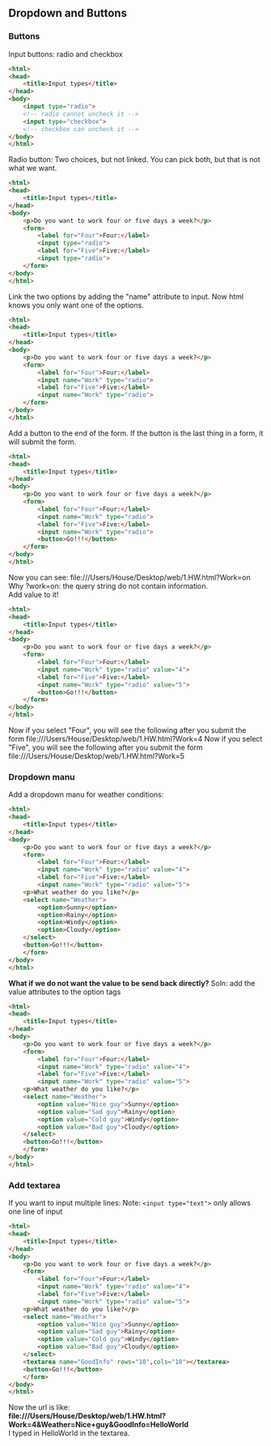 ## Dropdown and Buttons

### Buttons
Input buttons: radio and checkbox
```html
<html>
<head>
	<title>Input types</title>
</head>
<body>
	<input type="radio"> 
	<!-- radio cannot uncheck it -->
	<input type="checkbox">
	<!-- checkbox can uncheck it -->
</body>
</html>
```
Radio button:
Two choices, but not linked. You can pick both, but that is not what we want.
```html
<html>
<head>
	<title>Input types</title>
</head>
<body>
	<p>Do you want to work four or five days a week?</p>
	<form>
		<label for="Four">Four:</label>
		<input type="radio"> 
		<label for="Five">Five:</label>
		<input type="radio">
	</form> 
</body>
</html>
```
Link the two options by adding the "name" attribute to input. Now html knows you only want one of the options.
```html
<html>
<head>
	<title>Input types</title>
</head>
<body>
	<p>Do you want to work four or five days a week?</p>
	<form>
		<label for="Four">Four:</label>
		<input name="Work" type="radio"> 
		<label for="Five">Five:</label>
		<input name="Work" type="radio">
	</form> 
</body>
</html>
```
Add a button to the end of the form. If the button is the last thing in a form, it will submit the form.
```html
<html>
<head>
	<title>Input types</title>
</head>
<body>
	<p>Do you want to work four or five days a week?</p>
	<form>
		<label for="Four">Four:</label>
		<input name="Work" type="radio"> 
		<label for="Five">Five:</label>
		<input name="Work" type="radio">
		<button>Go!!!</button>
	</form> 
</body>
</html>
```
Now you can see: file:///Users/House/Desktop/web/1.HW.html?Work=on  
Why ?work=on: the query string do not contain information.  
Add value to it!  
```html
<html>
<head>
	<title>Input types</title>
</head>
<body>
	<p>Do you want to work four or five days a week?</p>
	<form>
		<label for="Four">Four:</label>
		<input name="Work" type="radio" value="4"> 
		<label for="Five">Five:</label>
		<input name="Work" type="radio" value="5">
		<button>Go!!!</button>
	</form> 
</body>
</html>
```
Now if you select "Four", you will see the following after you submit the form 
file:///Users/House/Desktop/web/1.HW.html?Work=4
Now if you select "Five", you will see the following after you submit the form 
file:///Users/House/Desktop/web/1.HW.html?Work=5

### Dropdown manu
Add a dropdown manu for weather conditions:
```html
<html>
<head>
	<title>Input types</title>
</head>
<body>
	<p>Do you want to work four or five days a week?</p>
	<form>
		<label for="Four">Four:</label>
		<input name="Work" type="radio" value="4"> 
		<label for="Five">Five:</label>
		<input name="Work" type="radio" value="5">
	<p>What weather do you like?</p>
	<select name="Weather">
		<option>Sunny</option>
		<option>Rainy</option>
		<option>Windy</option>
		<option>Cloudy</option>
	</select>
	<button>Go!!!</button>
	</form> 
</body>
</html>
```
**What if we do not want the value to be send back directly?**
Soln: add the value attributes to the option tags
```html
<html>
<head>
	<title>Input types</title>
</head>
<body>
	<p>Do you want to work four or five days a week?</p>
	<form>
		<label for="Four">Four:</label>
		<input name="Work" type="radio" value="4"> 
		<label for="Five">Five:</label>
		<input name="Work" type="radio" value="5">
	<p>What weather do you like?</p>
	<select name="Weather">
		<option value="Nice guy">Sunny</option>
		<option value="Sad guy">Rainy</option>
		<option value="Cold guy">Windy</option>
		<option value="Bad guy">Cloudy</option>
	</select>
	<button>Go!!!</button>
	</form> 
</body>
</html>
```
### Add textarea
If you want to input multiple lines:
Note: ```<input type="text">``` only allows one line of input
```html
<html>
<head>
	<title>Input types</title>
</head>
<body>
	<p>Do you want to work four or five days a week?</p>
	<form>
		<label for="Four">Four:</label>
		<input name="Work" type="radio" value="4"> 
		<label for="Five">Five:</label>
		<input name="Work" type="radio" value="5">
	<p>What weather do you like?</p>
	<select name="Weather">
		<option value="Nice guy">Sunny</option>
		<option value="Sad guy">Rainy</option>
		<option value="Cold guy">Windy</option>
		<option value="Bad guy">Cloudy</option>
	</select>
	<textarea name="GoodInfo" rows="10",cols="10"></textarea>
	<button>Go!!!</button>
	</form> 
</body>
</html>
```
Now the url is like:  
**file:///Users/House/Desktop/web/1.HW.html?Work=4&Weather=Nice+guy&GoodInfo=HelloWorld**  
I typed in HelloWorld in the textarea.

